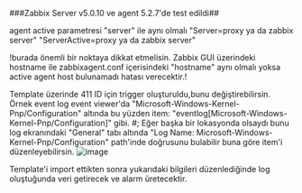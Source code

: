 ###Zabbix Server v5.0.10 ve agent 5.2.7'de test edildi##

agent active parametresi "server" ile aynı olmalı
"Server=proxy ya da zabbix server"
"ServerActive=proxy ya da zabbix server"

!burada önemli bir noktaya dikkat etmelisin. Zabbix GUI üzerindeki hostname ile zabbixagent.conf içerisindeki "hostname" aynı olmalı yoksa active agent host bulunamadı hatası verecektir.!

Template üzerinde 411 ID için trigger oluşturuldu,bunu değiştirebilirsin.
Örnek event log event viewer'da "Microsoft-Windows-Kernel-Pnp/Configuration" altında bu yüzden item: "eventlog[Microsoft-Windows-Kernel-Pnp/Configuration]" gibi.
#;
Eğer başka bir lokasyonda olsaydı bunu log ekranındaki "General" tabı altında "Log Name: Microsoft-Windows-Kernel-Pnp/Configuration" path'inde doğrusunu bulabilir buna göre item'i düzenleyebilirsin.
![image](https://user-images.githubusercontent.com/85514498/193821492-4d224d2f-77ca-4bce-9fc4-cd082a3a7340.png)


Template'i import ettikten sonra yukarıdaki bilgileri düzenlediğinde log oluştuğunda veri getirecek ve alarm üretecektir.
